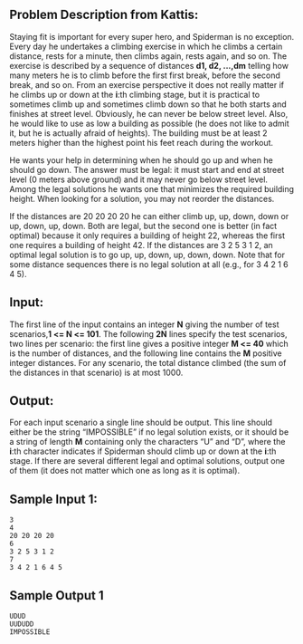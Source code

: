 ## Problem Description from Kattis:

Staying fit is important for every super hero, and Spiderman is no exception. Every day he undertakes a climbing exercise in which he climbs a certain distance, rests for a minute, then climbs again, rests again, and so on. The exercise is described by a sequence of distances **d1, d2, ...,dm** telling how many meters he is to climb before the first first break, before the second break, and so on. From an exercise perspective it does not really matter if he climbs up or down at the **i**:th climbing stage, but it is practical to sometimes climb up and sometimes climb down so that he both starts and finishes at street level. Obviously, he can never be below street level. Also, he would like to use as low a building as possible (he does not like to admit it, but he is actually afraid of heights). The building must be at least 2 meters higher than the highest point his feet reach during the workout. </br>

He wants your help in determining when he should go up and when he should go down. The answer must be legal: it must start and end at street level (0 meters above ground) and it may never go below street level. Among the legal solutions he wants one that minimizes the required building height. When looking for a solution, you may not reorder the distances. </br>

If the distances are 20 20 20 20 he can either climb up, up, down, down or up, down, up, down. Both are legal, but the second one is better (in fact optimal) because it only requires a building of height 22, whereas the first one requires a building of height 42. If the distances are 3 2 5 3 1 2, an optimal legal solution is to go up, up, down, up, down, down. Note that for some distance sequences there is no legal solution at all (e.g., for 3 4 2 1 6 4 5). </br>

## Input:

The first line of the input contains an integer **N** giving the number of test scenarios,**1 <= N <= 101**. The following **2N** lines specify the test scenarios, two lines per scenario: the first line gives a positive integer **M <= 40** which is the number of distances, and the following line contains the **M** positive integer distances. For any scenario, the total distance climbed (the sum of the distances in that scenario) is at most 1000. </br>

## Output:

For each input scenario a single line should be output. This line should either be the string “IMPOSSIBLE” if no legal solution exists, or it should be a string of length **M** containing only the characters “U” and “D”, where the **i**:th character indicates if Spiderman should climb up or down at the **i**:th stage. If there are several different legal and optimal solutions, output one of them (it does not matter which one as long as it is optimal). </br>

## Sample Input 1:

```
3
4
20 20 20 20
6
3 2 5 3 1 2
7
3 4 2 1 6 4 5
```

## Sample Output 1

```
UDUD
UUDUDD
IMPOSSIBLE
```